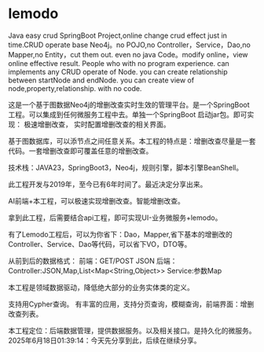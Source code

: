 # lemodo
Java easy crud SpringBoot Project,online change crud effect just in time.CRUD operate base Neo4j。no POJO,no Controller，Service，Dao,no Mapper,no Entity，cut them out. even no java Code。modify online，view online effective result. People who with no program experience. can implements any CRUD operate of Node. you can create relationship between startNode and endNode. you can create view of node,property,relationship. with no code.

这是一个基于图数据Neo4j的增删改查实时生效的管理平台。是一个SpringBoot工程。可以集成到任何微服务工程中去。单独一个SpringBoot 启动jar包。即可实现：
极速增删改查，
实时配置增删改查的相关界面。

基于图数据库，可以添节点之间任意关系。本工程的特点是：增删改查尽量是一套代码。一套增删改查即可覆盖任意的增删改查。

技术栈：JAVA23，SpringBoot3，Neo4j，规则引擎，脚本引擎BeanShell。

此工程开发与2019年，至今已有6年时间了。最近决定分享出来。

AI前端+本工程，可以极速实现增删改查。智能增删改查。

拿到此工程，后需要结合api工程，即可实现UI-业务微服务+lemodo。

有了Lemodo工程后，可以为你省下：Dao，Mapper,省下基本的增删改的Controller、Service、Dao等代码，可以省下VO，DTO等。

从前到后的数据格式：
前端：GET/POST JSON
后端：
Controller:JSON,Map,List<Map<String,Object>>
Service:参数Map

本工程是领域数据驱动，降低绝大部分的业务实体类的定义。

支持用Cypher查询。
有丰富的应用，支持分页查询，模糊查询，前端界面：增删改查列表。

本工程定位：后端数据管理，提供数据服务。以及相关接口。是持久化的微服务。
2025年6月18日01:39:14：今天先分享到此，后续在继续分享。


